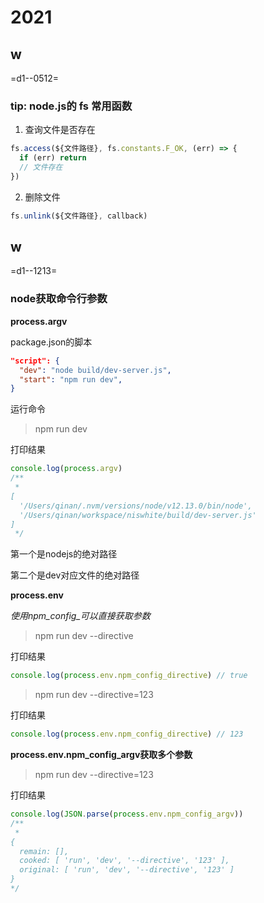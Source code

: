 # 2021

## w

=d1--0512=

### tip: node.js的 fs 常用函数

1. 查询文件是否存在

```javascript
fs.access(${文件路径}, fs.constants.F_OK, (err) => {
  if (err) return
  // 文件存在
})
```

2. 删除文件

```javascript
fs.unlink(${文件路径}, callback)
```

## w

=d1--1213=

### node获取命令行参数

**process.argv**

package.json的脚本
```json
"script": {
  "dev": "node build/dev-server.js",
  "start": "npm run dev",
}
```
运行命令
> npm run dev

打印结果
```js
console.log(process.argv)
/**
 * 
[
  '/Users/qinan/.nvm/versions/node/v12.13.0/bin/node',
  '/Users/qinan/workspace/niswhite/build/dev-server.js'
]
 */
```
第一个是nodejs的绝对路径

第二个是dev对应文件的绝对路径

**process.env**

*使用npm_config_可以直接获取参数*

> npm run dev --directive

打印结果
```js
console.log(process.env.npm_config_directive) // true
```

>npm run dev --directive=123

打印结果
```js
console.log(process.env.npm_config_directive) // 123
```


**process.env.npm_config_argv获取多个参数**

> npm run dev --directive=123

打印结果

```js
console.log(JSON.parse(process.env.npm_config_argv))
/**
 * 
{
  remain: [],
  cooked: [ 'run', 'dev', '--directive', '123' ],
  original: [ 'run', 'dev', '--directive', '123' ]
}
*/
```
